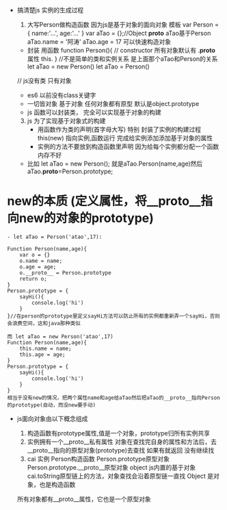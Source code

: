 - 搞清楚js 实例的生成过程
    1. 大写Person做构造函数
        因为js是基于对象的面向对象
        模板
        var Person = {
            name:'...',
            age:'...'
        }
        var aTao = {};//Object __proto__
        aTao基于Person
        aTao.name = '阿涛'
        aTao.age = 17
        可以快速构造对象
    - 封装 用函数
        function Person(){ // constructor 所有对象默认有 .__proto__ 属性
            this.
        }
        //不是简单的类和实例关系 是上面那个aTao和Person的关系
        let aTao = new Person()
        let aTao = Person()

    // js没有类 只有对象
     - es6 以前没有class关键字
     - 一切皆对象 基于对象 任何对象都有原型 默认是object.prototype
     - js 函数可以封装类， 完全可以实现基于对象的构建

    3. js 为了实现基于对象式的构建
        - 用函数作为类的声明(首字母大写) 特别
            封装了实例的构建过程
            this(new) 指向实例,函数运行 完成给实例添加添加基于对象的属性
        - 实例的方法不要放到构造函数里声明 因为给每个实例都分配一个函数内存不好


    - 比如 let aTao = new Person();
    就是aTao.Person(name,age)然后aTao.__proto__=Person.prototype;

# new的本质 (定义属性，将__proto__指向new的对象的prototype)
    - let aTao = Person('atao',17):

    Function Person(name,age){
        var o = {}
        o.name = name;
        o.age = age;
        o.__proto__ = Person.prototype
        return o;
    }
    Person.prototype = {
        sayHi(){
            console.log('hi')
        }
    }//在person的prototype里定义sayHi方法可以防止所有的实例都重新弄一个sayHi，否则会浪费空间，这和java那种类似

    而 let aTao = new Person('atao',17)
    Function Person(name,age){
        this.name = name;
        this.age = age;
    }
    Person.prototype = {
        sayHi(){
            console.log('hi')
        }
    }
    相当于没有new的情况，把两个属性name和age给aTao然后把aTao的__proto__指向Person的prototype(自动，而没new要手动)

-  js面向对象由以下概念组成 
    1. 构造函数有prototype属性,值是一个对象，prototype归所有实例共享
    2. 实例拥有一个__proto__私有属性 对象在查找完自身的属性和方法后，去__proto__指向的原型对象(prototype)去查找
    如果有就返回 没有继续找
    3. cai 实例
    Person构造函数
    Person.prototype原型对象
    Person.prototype.__proto__原型对象 object js内置的基于对象cai.toString原型链上的方法，对象查找会沿着原型链一直找
    Object 是对象，也是构造函数


    所有对象都有__proto__属性，它也是一个原型对象
